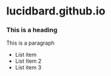 # lucidbard.github.io

<h3>This is a heading</h3>
<p>This is a paragraph</p>

- List item
- List Item 2
- List item 3

